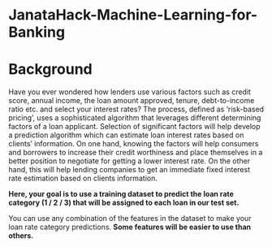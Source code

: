 # **JanataHack-Machine-Learning-for-Banking**

# **Background**

Have you ever wondered how lenders use various factors such as credit score, annual income, the loan amount approved, tenure, debt-to-income ratio etc. and select your interest rates?  The process, defined as ‘risk-based pricing’, uses a sophisticated algorithm that leverages different determining factors of a loan applicant. Selection of significant factors will help develop a prediction algorithm which can estimate loan interest rates based on clients’ information. On one hand, knowing the factors will help consumers and borrowers to increase their credit worthiness and place themselves in a better position to negotiate for getting a lower interest rate. On the other hand, this will help lending companies to get an immediate fixed interest rate estimation based on clients information. 

**Here, your goal is to use a training dataset to predict the loan rate category (1 / 2 / 3) that will be assigned to each loan in our test set.**

You can use any combination of the features in the dataset to make your loan rate category predictions. **Some features will be easier to use than others.**
